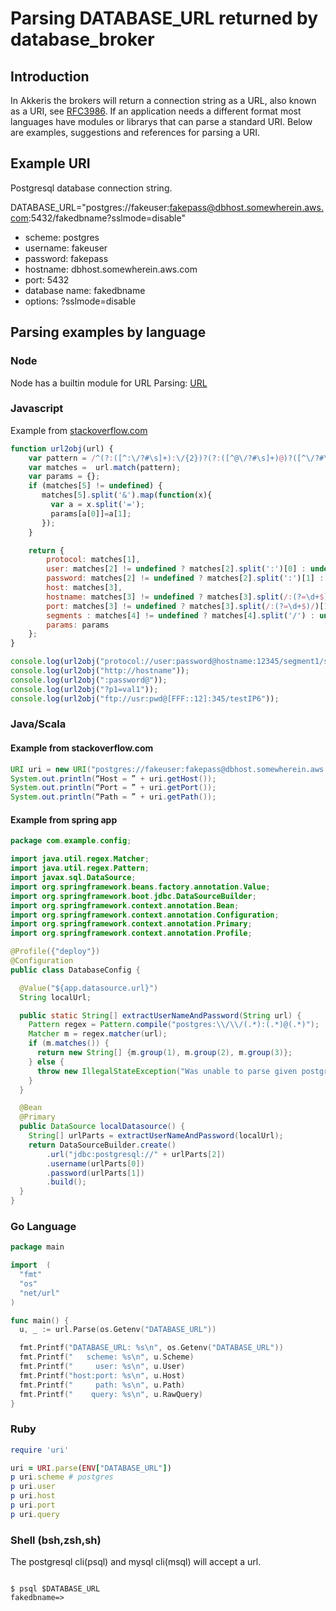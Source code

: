 # Parsing DATABASE_URL returned by database_broker

<!-- toc -->

## Introduction

In Akkeris the brokers will return a connection string as a URL, also known as a URI,
see [RFC3986](https://tools.ietf.org/html/rfc3986?).
If an application needs a different format most languages have modules or librarys
that can parse a standard URI. Below are examples, suggestions and references for parsing
a URI.

## Example URI

Postgresql database connection string.

DATABASE_URL="postgres://fakeuser:fakepass@dbhost.somewherein.aws.com:5432/fakedbname?sslmode=disable"

* scheme: postgres
* username: fakeuser
* password: fakepass
* hostname: dbhost.somewherein.aws.com
* port: 5432
* database name: fakedbname
* options: ?sslmode=disable

## Parsing examples by language

### Node

Node has a builtin module for URL Parsing: [URL](https://nodejs.org/dist/latest-v12.x/docs/api/url.html)

### Javascript

Example from [stackoverflow.com](https://stackoverflow.com/questions/45073320/regex-for-a-url-connection-string)

``` javascript
function url2obj(url) {
    var pattern = /^(?:([^:\/?#\s]+):\/{2})?(?:([^@\/?#\s]+)@)?([^\/?#\s]+)?(?:\/([^?#\s]*))?(?:[?]([^#\s]+))?\S*$/;
    var matches =  url.match(pattern);
    var params = {};
    if (matches[5] != undefined) { 
       matches[5].split('&').map(function(x){
         var a = x.split('=');
         params[a[0]]=a[1];
       });
    }

    return {
        protocol: matches[1],
        user: matches[2] != undefined ? matches[2].split(':')[0] : undefined,
        password: matches[2] != undefined ? matches[2].split(':')[1] : undefined,
        host: matches[3],
        hostname: matches[3] != undefined ? matches[3].split(/:(?=\d+$)/)[0] : undefined,
        port: matches[3] != undefined ? matches[3].split(/:(?=\d+$)/)[1] : undefined,
        segments : matches[4] != undefined ? matches[4].split('/') : undefined,
        params: params
    };
}

console.log(url2obj("protocol://user:password@hostname:12345/segment1/segment2?p1=val1&p2=val2"));
console.log(url2obj("http://hostname"));
console.log(url2obj(":password@"));
console.log(url2obj("?p1=val1"));
console.log(url2obj("ftp://usr:pwd@[FFF::12]:345/testIP6"));
```

### Java/Scala

#### Example from stackoverflow.com

```java
URI uri = new URI("postgres://fakeuser:fakepass@dbhost.somewherein.aws.com:5432/dbname?sslmode=disable");
System.out.println(“Host = ” + uri.getHost());
System.out.println(“Port = ” + uri.getPort());
System.out.println(“Path = ” + uri.getPath());
```

#### Example from spring app

```java
package com.example.config;

import java.util.regex.Matcher;
import java.util.regex.Pattern;
import javax.sql.DataSource;
import org.springframework.beans.factory.annotation.Value;
import org.springframework.boot.jdbc.DataSourceBuilder;
import org.springframework.context.annotation.Bean;
import org.springframework.context.annotation.Configuration;
import org.springframework.context.annotation.Primary;
import org.springframework.context.annotation.Profile;

@Profile({"deploy"})
@Configuration
public class DatabaseConfig {

  @Value("${app.datasource.url}")
  String localUrl;

  public static String[] extractUserNameAndPassword(String url) {
    Pattern regex = Pattern.compile("postgres:\\/\\/(.*):(.*)@(.*)");
    Matcher m = regex.matcher(url);
    if (m.matches()) {
      return new String[] {m.group(1), m.group(2), m.group(3)};
    } else {
      throw new IllegalStateException("Was unable to parse given postgres URL " + url);
    }
  }

  @Bean
  @Primary
  public DataSource localDatasource() {
    String[] urlParts = extractUserNameAndPassword(localUrl);
    return DataSourceBuilder.create()
        .url("jdbc:postgresql://" + urlParts[2])
        .username(urlParts[0])
        .password(urlParts[1])
        .build();
  }
}
```

### Go Language

```go
package main

import  (
  "fmt"
  "os"
  "net/url"
)

func main() {
  u, _ := url.Parse(os.Getenv("DATABASE_URL"))

  fmt.Printf("DATABASE_URL: %s\n", os.Getenv("DATABASE_URL"))
  fmt.Printf("   scheme: %s\n", u.Scheme)
  fmt.Printf("     user: %s\n", u.User)
  fmt.Printf("host:port: %s\n", u.Host)
  fmt.Printf("     path: %s\n", u.Path)
  fmt.Printf("    query: %s\n", u.RawQuery)
}
```

### Ruby

```ruby
require 'uri'

uri = URI.parse(ENV["DATABASE_URL"])
p uri.scheme # postgres
p uri.user
p uri.host
p uri.port
p uri.query

```

### Shell (bsh,zsh,sh)

The postgresql cli(psql) and mysql cli(msql) will accept a url.

```shell

$ psql $DATABASE_URL
fakedbname=>
```
